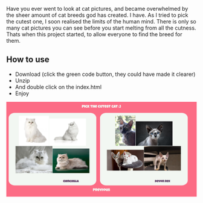 Have you ever went to look at cat pictures, and became overwhelmed by the sheer amount of cat breeds god has created. I have. As I tried to pick the cutest one, I soon realised the limits of the human mind. There is only so many cat pictures you can see before you start melting from all the cutness. 
Thats when this project started, to allow everyone to find the breed for them.

## How to use
- Download (click the green code button, they could have made it clearer)
- Unzip
- And double click on the index.html
- Enjoy

![a picture of the website](./img.png)
